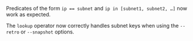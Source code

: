 Predicates of the form `ip == subnet` and `ip in [subnet1, subnet2, …]` now
work as expected.

The `lookup` operator now correctly handles subnet keys when using the `--retro`
or `--snapshot` options.
